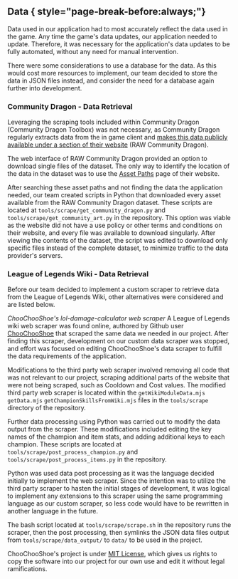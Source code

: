## Data { style="page-break-before:always;"}


Data used in our application had to most accurately reflect the data used in the game. Any time the game's data updates, our application needed to update. Therefore, it was necessary for the application's data updates to be fully automated, without any need for manual intervention.

There were some considerations to use a database for the data. As this would cost more resources to implement, our team decided to store the data in JSON files instead, and consider the need for a database again further into development.




### Community Dragon - Data Retrieval

Leveraging the scraping tools included within Community Dragon (Community Dragon Toolbox) was not necessary, as Community Dragon regularly extracts data from the in game client and [makes this data publicly available under a section of their website](https://raw.communitydragon.org/) (RAW Community Dragon).

The web interface of RAW Community Dragon provided an option to download single files of the dataset. The only way to identify the location of the data in the dataset was to use the [Asset Paths](https://www.communitydragon.org/documentation/assets) page of their website.

After searching these asset paths and not finding the data the application needed, our team created scripts in Python that downloaded every asset available from the RAW Community Dragon dataset. These scripts are located at `tools/scrape/get_community_dragon.py` and `tools/scrape/get_community_art.py` in the repository. This option was viable as the website did not have a use policy or other terms and conditions on their website, and every file was available to download singularly. After viewing the contents of the dataset, the script was edited to download only specific files instead of the complete dataset, to minimize traffic to the data provider's servers.


### League of Legends Wiki - Data Retrieval


Before our team decided to implement a custom scraper to retrieve data from the League of Legends Wiki, other alternatives were considered and are listed below.

*ChooChooShoe's lol-damage-calculator web scraper*
A League of Legends wiki web scraper was found online, authored by Github user [ChooChooShoe](https://github.com/ChooChooShoe) that scraped the same data we needed in our project. After finding this scraper, development on our custom data scraper was stopped, and effort was focused on editing ChooChooShoe's data scraper to fulfill the data requirements of the application. 

Modifications to the third party web scraper involved removing all code that was not relevant to our project, scraping additional parts of the website that were not being scraped, such as Cooldown and Cost values. The modified third party web scraper is located within the `getWikiModuleData.mjs` `getData.mjs` `getChampionSkillsFromWiki.mjs` files in the `tools/scrape` directory of the repository.

Further data processing using Python was carried out to modify the data output from the scraper. These modifications included editing the key names of the champion and item stats, and adding additional keys to each champion. These scripts are located at `tools/scrape/post_process_champion.py` and `tools/scrape/post_process_items.py` in the repository.

Python was used data post processing as it was the language decided initially to implement the web scraper. Since the intention was to utilize the third party scraper to hasten the initial stages of development, it was logical to implement any extensions to this scraper using the same programming language as our custom scraper, so less code would have to be rewritten in another language in the future.

The bash script located at `tools/scrape/scrape.sh` in the repository runs the scraper, then the post processing, then symlinks the JSON data files output from `tools/scrape/data_output/` to `data/` to be used in the project.

ChooChooShoe's project is under [MIT License](https://github.com/ChooChooShoe/lol-damage-calculator/blob/master/LICENSE), which gives us rights to copy the software into our project for our own use and edit it without legal ramifications.

